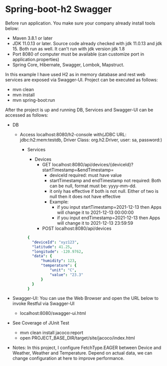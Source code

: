 # Spring-boot-h2 Swagger

Before run application. You make sure your company already install tools below:
	
 - Maven 3.8.1 or later
 - JDK 11.0.13 or later. Source code already checked with jdk 11.0.13 and jdk 15. Both run as well. It can't run with jdk version jdk 1.8
 - Port 8080 of computer must be available (can customize port in application.properties)
 - Spring Core, Hibernate, Swagger, Lombok, Mapstruct.
 
In this example I have used H2 as in memory database and rest web services are exposed via Swagger-UI.
Project can be executed as follows: 

 - mvn clean
 - mvn install
 - mvn spring-boot:run

After the project is up and running DB, Services and Swagger-UI can be accessed as follows:

 - DB
     - Access localhost:8080/h2-console with(JDBC URL: jdbc:h2:mem:testdb, Driver Class: org.h2.Driver, user: sa, password:)
       - Services

           - Devices
               - GET  localhost:8080/api/devices/{deviceId}?startTimestamp=&endTimestamp=
                 - deviceId required: must have value 
                 - startTimestamp and endTimestamp not required: Both can be null, format must be: yyyy-mm-dd. 
                 - it only has effective if both is not null. Either of two is null then it does not have effective
                 - Example: 
                   - if you input startTimestamp=2021-12-13 then Apps will change it to 2021-12-13 00:00:00 
                   - if you input endTimestamp=2021-12-13 then Apps will change it to 2021-12-13 23:59:59
               - POST localhost:8080/api/devices
            ````yaml
           {
              "deviceId": "xyz123",
              "latitude": 41.25,
              "longitude": -120.9762,
              "data": {
                  "humidity": 123,
                  "temperature": {
                      "unit": "C",
                      "value": "23.3"
                  }
              }
          }
          ````
		 
 - Swagger-UI: You can use the Web Browser and open the URL below to invoke Restful via Swagger-UI
     - localhost:8080/swagger-ui.html
 
 - See Coverage of JUnit Test
   - mvn clean install jacoco:report
   - open PROJECT_BASE_DIR/target/site/jacoco/index.html
 
 - Notes: In this project, I configure FetchType.EAGER between Device and Weather, Weather and Temperature. Depend on actual data, we can change configuration at here to improve performance.  
   